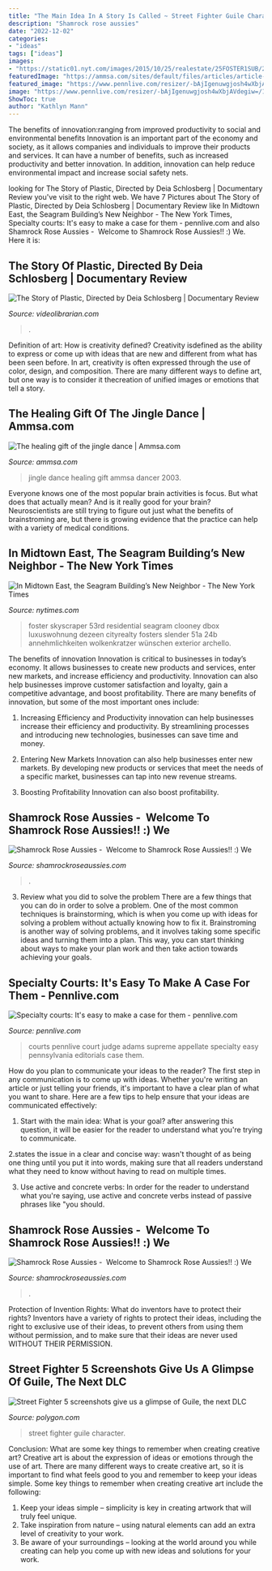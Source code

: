 ```yaml
---
title: "The Main Idea In A Story Is Called ~ Street Fighter Guile Character"
description: "Shamrock rose aussies"
date: "2022-12-02"
categories:
- "ideas"
tags: ["ideas"]
images:
- "https://static01.nyt.com/images/2015/10/25/realestate/25FOSTER1SUB/25FOSTER1SUB-articleLarge.jpg?year=2015&amp;h=1457&amp;w=600&amp;sig=0x1af9d88090a2738643828b41fa4873b4&amp;tw=1"
featuredImage: "https://ammsa.com/sites/default/files/articles/article-photos/bcf74180.jpg"
featured_image: "https://www.pennlive.com/resizer/-bAjIgenuwgjosh4wXbjAVdegiw=/1280x0/smart/advancelocal-adapter-image-uploads.s3.amazonaws.com/image.pennlive.com/home/penn-media/width2048/img/editorials/photo/judgejpg-52b09c1ba390ea1e.jpg"
image: "https://www.pennlive.com/resizer/-bAjIgenuwgjosh4wXbjAVdegiw=/1280x0/smart/advancelocal-adapter-image-uploads.s3.amazonaws.com/image.pennlive.com/home/penn-media/width2048/img/editorials/photo/judgejpg-52b09c1ba390ea1e.jpg"
ShowToc: true
author: "Kathlyn Mann"
---
```



The benefits of innovation:ranging from improved productivity to social and environmental benefits
Innovation is an important part of the economy and society, as it allows companies and individuals to improve their products and services. It can have a number of benefits, such as increased productivity and better innovation. In addition, innovation can help reduce environmental impact and increase social safety nets.

	

		
looking for The Story of Plastic, Directed by Deia Schlosberg | Documentary Review you've visit to the right web. We have 7 Pictures about The Story of Plastic, Directed by Deia Schlosberg | Documentary Review like In Midtown East, the Seagram Building’s New Neighbor - The New York Times, Specialty courts: It&#039;s easy to make a case for them - pennlive.com and also Shamrock Rose Aussies - ﻿﻿﻿ Welcome to Shamrock Rose Aussies!! :) We. Here it is:
		
    
## The Story Of Plastic, Directed By Deia Schlosberg | Documentary Review

<img loading=lazy src="https://videolibrarian.com/downloads/2283/download/SOP-DVD-COVER-W_LAURELS-380x520-72dpi.jpeg?cb=79e0b7f35ce73bb28b381d384ec5bfa3&amp;w=1200" onerror="this.onerror=null;this.src='https://tse4.mm.bing.net/th?id=OIP.CgY06w6g23VOQddnL2frzAAAAA&amp;pid=15.1';" alt="The Story of Plastic, Directed by Deia Schlosberg | Documentary Review">

_Source: videolibrarian.com_

>. 

	

Definition of art: How is creativity defined?
Creativity isdefined as the ability to express or come up with ideas that are new and different from what has been seen before. In art, creativity is often expressed through the use of color, design, and composition. There are many different ways to define art, but one way is to consider it thecreation of unified images or emotions that tell a story.

    
## The Healing Gift Of The Jingle Dance | Ammsa.com

<img loading=lazy src="https://ammsa.com/sites/default/files/articles/article-photos/bcf74180.jpg" onerror="this.onerror=null;this.src='https://tse1.mm.bing.net/th?id=OIP.5KkE1TU72ycPMys-DvRS0gHaLH&amp;pid=15.1';" alt="The healing gift of the jingle dance | Ammsa.com">

_Source: ammsa.com_

>jingle dance healing gift ammsa dancer 2003. 

	

Everyone knows one of the most popular brain activities is focus. But what does that actually mean? And is it really good for your brain? Neuroscientists are still trying to figure out just what the benefits of brainstroming are, but there is growing evidence that the practice can help with a variety of medical conditions.

    
## In Midtown East, The Seagram Building’s New Neighbor - The New York Times

<img loading=lazy src="https://static01.nyt.com/images/2015/10/25/realestate/25FOSTER1SUB/25FOSTER1SUB-articleLarge.jpg?year=2015&amp;h=1457&amp;w=600&amp;sig=0x1af9d88090a2738643828b41fa4873b4&amp;tw=1" onerror="this.onerror=null;this.src='https://tse3.mm.bing.net/th?id=OIP.LsIejD6INpSo3iF8_9_6JAHaR_&amp;pid=15.1';" alt="In Midtown East, the Seagram Building’s New Neighbor - The New York Times">

_Source: nytimes.com_

>foster skyscraper 53rd residential seagram clooney dbox luxuswohnung dezeen cityrealty fosters slender 51a 24b annehmlichkeiten wolkenkratzer wünschen exterior archello. 

	

The benefits of innovation
Innovation is critical to businesses in today’s economy. It allows businesses to create new products and services, enter new markets, and increase efficiency and productivity. Innovation can also help businesses improve customer satisfaction and loyalty, gain a competitive advantage, and boost profitability.
There are many benefits of innovation, but some of the most important ones include:

1. Increasing Efficiency and Productivity
innovation can help businesses increase their efficiency and productivity. By streamlining processes and introducing new technologies, businesses can save time and money.

2. Entering New Markets
Innovation can also help businesses enter new markets. By developing new products or services that meet the needs of a specific market, businesses can tap into new revenue streams.

3. Boosting Profitability
Innovation can also boost profitability.

    
## Shamrock Rose Aussies - ﻿﻿﻿ Welcome To Shamrock Rose Aussies!! :) We

<img loading=lazy src="http://shamrockroseaussies.com/yahoo_site_admin/assets/images/DSC_0057.262174106_std.JPG" onerror="this.onerror=null;this.src='https://tse2.mm.bing.net/th?id=OIP.V-cOJIil4Yf1_31_3gn6iwHaE-&amp;pid=15.1';" alt="Shamrock Rose Aussies - ﻿﻿﻿ Welcome to Shamrock Rose Aussies!! :) We">

_Source: shamrockroseaussies.com_

>. 

	

3. Review what you did to solve the problem
There are a few things that you can do in order to solve a problem. One of the most common techniques is brainstorming, which is when you come up with ideas for solving a problem without actually knowing how to fix it. Brainstroming is another way of solving problems, and it involves taking some specific ideas and turning them into a plan. This way, you can start thinking about ways to make your plan work and then take action towards achieving your goals.

    
## Specialty Courts: It&#039;s Easy To Make A Case For Them - Pennlive.com

<img loading=lazy src="https://www.pennlive.com/resizer/-bAjIgenuwgjosh4wXbjAVdegiw=/1280x0/smart/advancelocal-adapter-image-uploads.s3.amazonaws.com/image.pennlive.com/home/penn-media/width2048/img/editorials/photo/judgejpg-52b09c1ba390ea1e.jpg" onerror="this.onerror=null;this.src='https://tse2.mm.bing.net/th?id=OIP.Prxc2vM8XfBxvqmKlc2-zgHaLI&amp;pid=15.1';" alt="Specialty courts: It&#039;s easy to make a case for them - pennlive.com">

_Source: pennlive.com_

>courts pennlive court judge adams supreme appellate specialty easy pennsylvania editorials case them. 

	

How do you plan to communicate your ideas to the reader?
The first step in any communication is to come up with ideas. Whether you're writing an article or just telling your friends, it's important to have a clear plan of what you want to share. Here are a few tips to help ensure that your ideas are communicated effectively:
1. Start with the main idea: What is your goal? after answering this question, it will be easier for the reader to understand what you're trying to communicate.

2.states the issue in a clear and concise way: wasn't thought of as being one thing until you put it into words, making sure that all readers understand what they need to know without having to read on multiple times.

3. Use active and concrete verbs: In order for the reader to understand what you're saying, use active and concrete verbs instead of passive phrases like "you should.

    
## Shamrock Rose Aussies - ﻿﻿﻿ Welcome To Shamrock Rose Aussies!! :) We

<img loading=lazy src="http://shamrockroseaussies.com/yahoo_site_admin/assets/images/DSC_0057.67200721_std.JPG" onerror="this.onerror=null;this.src='https://tse1.mm.bing.net/th?id=OIP.frxP2Yo9x5koqhpba3nYWQHaFS&amp;pid=15.1';" alt="Shamrock Rose Aussies - ﻿﻿﻿ Welcome to Shamrock Rose Aussies!! :) We">

_Source: shamrockroseaussies.com_

>. 

	

Protection of Invention Rights: What do inventors have to protect their rights?
Inventors have a variety of rights to protect their ideas, including the right to exclusive use of their ideas, to prevent others from using them without permission, and to make sure that their ideas are never used WITHOUT THEIR PERMISSION.

    
## Street Fighter 5 Screenshots Give Us A Glimpse Of Guile, The Next DLC

<img loading=lazy src="https://cdn.vox-cdn.com/thumbor/L2Jfkl4Q9pd66IBkrHiRZxouXh8=/0x23:1137x618/fit-in/1200x630/cdn.vox-cdn.com/uploads/chorus_asset/file/13042449/street-fighter-5-guile-screenshot-09_1137.0.0.1492317334.jpg" onerror="this.onerror=null;this.src='https://tse3.mm.bing.net/th?id=OIP.lHcS3STglsNLlvcnEGJ23gHaD4&amp;pid=15.1';" alt="Street Fighter 5 screenshots give us a glimpse of Guile, the next DLC">

_Source: polygon.com_

>street fighter guile character. 

	

Conclusion: What are some key things to remember when creating creative art?
Creative art is about the expression of ideas or emotions through the use of art. There are many different ways to create creative art, so it is important to find what feels good to you and remember to keep your ideas simple. Some key things to remember when creating creative art include the following:
1. Keep your ideas simple – simplicity is key in creating artwork that will truly feel unique.
2. Take inspiration from nature – using natural elements can add an extra level of creativity to your work.
3. Be aware of your surroundings – looking at the world around you while creating can help you come up with new ideas and solutions for your work.

